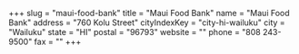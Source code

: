 +++
slug = "maui-food-bank"
title = "Maui Food Bank"
name = "Maui Food Bank"
address = "760 Kolu Street"
cityIndexKey = "city-hi-wailuku"
city = "Wailuku"
state = "HI"
postal = "96793"
website = ""
phone = "808 243-9500"
fax = ""
+++
